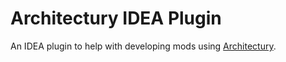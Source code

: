 # Architectury IDEA Plugin

An IDEA plugin to help with developing mods using [Architectury](https://github.com/architectury).
